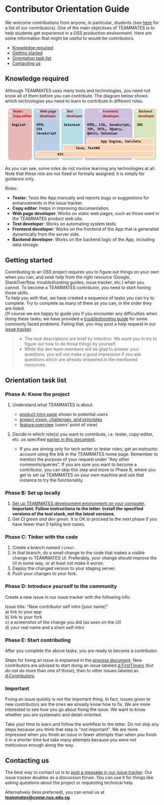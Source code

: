 # **Contributor Orientation Guide**

We welcome contributions from anyone, in particular, students (see [here](https://teammatesv4.appspot.com/about.jsp) for a list of our contributors). One of the main objectives of TEAMMATES is to help students get experience in a OSS production environment. Here are some information that might be useful to would-be contributors.

* [Knowledge required](#knowledge-required)
* [Getting started](#getting-started)
* [Orientation task list](#orientation-task-list)
* [Contacting us](#contacting-us)

## Knowledge required

Although TEAMMATES uses many tools and technologies, you need not know all of them before you can contribute. The diagram below shows which technologies you need to learn to contribute in different roles.

![RolesAndTechnologies.png](images/RolesAndTechnologies.png)

As you can see, some roles do not involve learning any technologies at all.
Note that these role are not fixed or formally assigned; it is simply for guidance only.

Roles:

* **Tester**: Tests the App manually and reports bugs or suggestions for enhancements in the issue tracker.
* **Copy editor**: Helps in improving documentation.
* **Web page developer**: Works on static web pages, such as those used in the TEAMMATES product web site.
* **Test developer**: Works on automating system tests.
* **Frontend developer**: Works on the frontend of the App that is generated dynamically from the server side.
* **Backend developer**: Works on the backend logic of the App, including data storage.

## Getting started

Contributing to an OSS project requires you to figure out things on your own when you can, and seek help from the right resource (Google, StackOverflow, troubleshooting guides, issue tracker, etc.) when you cannot. To become a TEAMMATES contributor, you need to start honing those skills.<br>
To help you with that, we have created a sequence of tasks you can try to complete. Try to complete as many of them as you can, in the order they are listed.<br>
Of course we are happy to guide you if you encounter any difficulties when doing these tasks; we have provided a [troubleshooting guide](troubleshooting-guide.md) for some commonly faced problems. Failing that, you may post a help request in our [issue tracker](https://github.com/TEAMMATES/teammates/issues).

> - The task descriptions are brief by intention. We want you to try to figure out how to do those things by yourself.
> - While the dev team members will be glad to answer your questions, you will not make a good impression if you ask questions which are already answered in the mentioned resources.

## Orientation task list

### **Phase A**: Know the project

1. Understand what TEAMMATES is about.
   * [product intro page](https://teammatesv4.appspot.com) shown to potential users
   * [project vision, challenges, and principles](overview.md)
   * [feature overview](https://teammatesv4.appspot.com/features.jsp) (users’ point of view)

1. Decide in which role(s) you want to contribute, i.e. tester, copy-editor, etc. as specified [earlier in this document](#knowledge-required).
   * If you are aiming only for tech writer or tester roles, get an instructor account using the link in the TEAMMATES home page. Remember to mention the purpose of your request under "Any other comments/queries". If you are sure you want to become a contributor, you can skip this step and move to Phase B, where you get to set up TEAMMATES on your own machine and use that instance to try the functionality.

### **Phase B**: Set up locally

1. [Set up TEAMMATES development environment on your computer.](settingUp.md)<br>
   **Important: Follow instructions to the letter. Install the specified versions of the tool stack, not the latest versions.**
1. Get _CI green and dev green_. It is OK to proceed to the next phase if you have fewer than 5 failing test cases.

### **Phase C**: Tinker with the code

1. Create a branch named `tinker`.
1. In that branch, do a small change to the code that makes a visible change to TEAMMATES UI. Preferably, your change should improve the UI in some way, or at least not make it worse.
1. Deploy the changed version to your staging server.
1. Push your changes to your fork.

### **Phase D**: Introduce yourself to the community

Create a new issue in our issue tracker with the following info:

Issue title: "New contributor self intro [your name]"<br>
a) link to your app<br>
b) link to your fork<br>
c) a screenshot of the change you did (as seen on the UI)<br>
d) your real name and a short self-intro

### **Phase E**: Start contributing

After you complete the above tasks, you are ready to become a contributor.

Steps for fixing an issue is explained in the [process document](process.md). New contributors are advised to start doing an issue labeled [d.FirstTimers](https://github.com/TEAMMATES/teammates/issues?utf8=%E2%9C%93&q=is%3Aissue+is%3Aopen+label%3Ad.FirstTimers) (but do not do more than one of those), then to other issues labeled as [d.Contributors](https://github.com/TEAMMATES/teammates/issues?utf8=%E2%9C%93&q=is%3Aissue+is%3Aopen+label%3Ad.Contributors).

### **Important**

Fixing an issue quickly is not the important thing. In fact, issues given to new contributors are the ones we already know how to fix.
We are more interested to see how you go about fixing the issue. We want to know whether you are systematic and detail-oriented.

Take your time to learn and follow the workflow to the letter. Do not skip any steps because you think that step is "not important". We are more impressed when you finish an issue in fewer attempts than when you finish it in a shorter time but take many attempts because you were not meticulous enough along the way.

## Contacting us

The best way to contact us is to [post a message in our issue tracker](https://github.com/TEAMMATES/teammates/issues/new). Our issue tracker doubles as a discussion forum. You can use it for things like asking questions about the project or requesting technical help.

Alternatively (less preferred), you can email us at **teammates@comp.nus.edu.sg**.
